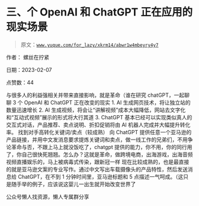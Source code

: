 # 三、个 OpenAI 和 ChatGPT 正在应用的现实场景

> 原文：[`www.yuque.com/for_lazy/xkrm14/abwr1w4mbeyry4y7`](https://www.yuque.com/for_lazy/xkrm14/abwr1w4mbeyry4y7)

作者： 螺丝在拧紧

日期：2023-02-07

点赞数：44

与很多人的利益强相关并带来直接影响，就是革命（谁在研究 chatGPT，一起聊聊 3 个 OpenAI 和 ChatGPT 正在改变的现实 1. AI 生成网页技术，将让独立站的数量迅速增长 2\. AI 生成视频，将会让“讲解视频”成本大幅降低，网站去文字化和“互动式视频”展示的形式将大行其道 3. ChatGPT 基本已经可以实现类似真人的交互式对话，产品推荐、卖点说明、折扣促销将由 AI 机器人完成并大幅提升转化率。 找到对手高转化关键词/卖点（较成熟） 向 ChatGPT 提供任意一个亚马逊的产品链接，并用中文发消息要求提炼关键词和卖点，做一线工作的兄弟们，不用争论革命与否，不跟上马上就没饭吃了，chatgpt 提供的能力，你不用，你的同行用了，你自己很快死翘翘。怎么办？这就是革命，做跨境电商，出海游戏，出海音频视频直播娱乐的，马上被病毒式传染，跟新冠一样 现在比较成熟的，也是最直接的就是亚马逊文案的专业写作。通过中文写出车载摄像头的产品特性，然后发送消息给 ChatGPT，在不到 1 分钟时间里，亚马逊标题和 5 点描述一气呵成。（这只是随手举的例子，应该说这婴儿一出生就开始改变世界了

公众号懒人找资源，懒人专属群分享

